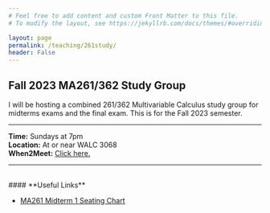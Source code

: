 ```yaml
---
# Feel free to add content and custom Front Matter to this file.
# To modify the layout, see https://jekyllrb.com/docs/themes/#overriding-theme-defaults

layout: page
permalink: /teaching/261study/
header: False
---
```

<h2>Fall 2023 MA261/362 Study Group</h2>

I will be hosting a combined 261/362 Multivariable Calculus study group for midterms exams and the final exam. This is for the Fall 2023 semester.
<br>

---

<b>Time:</b> Sundays at 7pm<br>
<b>Location:</b> At or near WALC 3068<br>
<b>When2Meet:</b> <a href="https://www.when2meet.com/?21448597-NZUPv">Click here.</a>

---
<br>
#### **Useful Links**
<ul>
    <li><a href="https://www.math.purdue.edu/academic/courses/semester/202410/ma26100/resources/ma261_exam_seating_chart.pdf">MA261 Midterm 1 Seating Chart</a></li>
</ul>